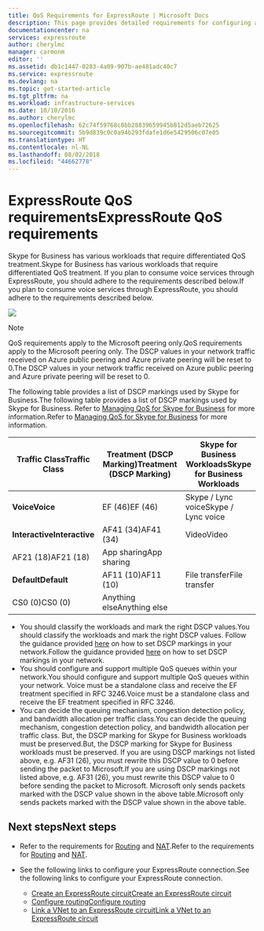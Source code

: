 ```yaml
---
title: QoS Requirements for ExpressRoute | Microsoft Docs
description: This page provides detailed requirements for configuring and managing QoS for ExpressRoute circuits.
documentationcenter: na
services: expressroute
author: cherylmc
manager: carmonm
editor: ''
ms.assetid: db1c1447-0283-4a09-907b-ae481adc40c7
ms.service: expressroute
ms.devlang: na
ms.topic: get-started-article
ms.tgt_pltfrm: na
ms.workload: infrastructure-services
ms.date: 10/10/2016
ms.author: cherylmc
ms.openlocfilehash: 62c74f59768c8bb28839659945b812d5aeb72625
ms.sourcegitcommit: 5b9d839c0c0a94b293fdafe1d6e5429506c07e05
ms.translationtype: HT
ms.contentlocale: nl-NL
ms.lasthandoff: 08/02/2018
ms.locfileid: "44662778"
---
```

# <a name="expressroute-qos-requirements"></a><span data-ttu-id="1362d-103">ExpressRoute QoS requirements</span><span class="sxs-lookup"><span data-stu-id="1362d-103">ExpressRoute QoS requirements</span></span>
<span data-ttu-id="1362d-104">Skype for Business has various workloads that require differentiated QoS treatment.</span><span class="sxs-lookup"><span data-stu-id="1362d-104">Skype for Business has various workloads that require differentiated QoS treatment.</span></span> <span data-ttu-id="1362d-105">If you plan to consume voice services through ExpressRoute, you should adhere to the requirements described below.</span><span class="sxs-lookup"><span data-stu-id="1362d-105">If you plan to consume voice services through ExpressRoute, you should adhere to the requirements described below.</span></span>

![](https://docstestmedia1.blob.core.windows.net/azure-media/articles/expressroute/media/expressroute-qos/expressroute-qos.png)

> [!NOTE]
> <span data-ttu-id="1362d-106">QoS requirements apply to the Microsoft peering only.</span><span class="sxs-lookup"><span data-stu-id="1362d-106">QoS requirements apply to the Microsoft peering only.</span></span> <span data-ttu-id="1362d-107">The DSCP values in your network traffic received on Azure public peering and Azure private peering will be reset to 0.</span><span class="sxs-lookup"><span data-stu-id="1362d-107">The DSCP values in your network traffic received on Azure public peering and Azure private peering will be reset to 0.</span></span> 
> 
> 

<span data-ttu-id="1362d-108">The following table provides a list of DSCP markings used by Skype for Business.</span><span class="sxs-lookup"><span data-stu-id="1362d-108">The following table provides a list of DSCP markings used by Skype for Business.</span></span> <span data-ttu-id="1362d-109">Refer to [Managing QoS for Skype for Business](https://technet.microsoft.com/library/gg405409.aspx) for more information.</span><span class="sxs-lookup"><span data-stu-id="1362d-109">Refer to [Managing QoS for Skype for Business](https://technet.microsoft.com/library/gg405409.aspx) for more information.</span></span>

| <span data-ttu-id="1362d-110">**Traffic Class**</span><span class="sxs-lookup"><span data-stu-id="1362d-110">**Traffic Class**</span></span> | <span data-ttu-id="1362d-111">**Treatment (DSCP Marking)**</span><span class="sxs-lookup"><span data-stu-id="1362d-111">**Treatment (DSCP Marking)**</span></span> | <span data-ttu-id="1362d-112">**Skype for Business Workloads**</span><span class="sxs-lookup"><span data-stu-id="1362d-112">**Skype for Business Workloads**</span></span> |
| --- | --- | --- |
| <span data-ttu-id="1362d-113">**Voice**</span><span class="sxs-lookup"><span data-stu-id="1362d-113">**Voice**</span></span> |<span data-ttu-id="1362d-114">EF (46)</span><span class="sxs-lookup"><span data-stu-id="1362d-114">EF (46)</span></span> |<span data-ttu-id="1362d-115">Skype / Lync voice</span><span class="sxs-lookup"><span data-stu-id="1362d-115">Skype / Lync voice</span></span> |
| <span data-ttu-id="1362d-116">**Interactive**</span><span class="sxs-lookup"><span data-stu-id="1362d-116">**Interactive**</span></span> |<span data-ttu-id="1362d-117">AF41 (34)</span><span class="sxs-lookup"><span data-stu-id="1362d-117">AF41 (34)</span></span> |<span data-ttu-id="1362d-118">Video</span><span class="sxs-lookup"><span data-stu-id="1362d-118">Video</span></span> |
| <span data-ttu-id="1362d-119">AF21 (18)</span><span class="sxs-lookup"><span data-stu-id="1362d-119">AF21 (18)</span></span> |<span data-ttu-id="1362d-120">App sharing</span><span class="sxs-lookup"><span data-stu-id="1362d-120">App sharing</span></span> | |
| <span data-ttu-id="1362d-121">**Default**</span><span class="sxs-lookup"><span data-stu-id="1362d-121">**Default**</span></span> |<span data-ttu-id="1362d-122">AF11 (10)</span><span class="sxs-lookup"><span data-stu-id="1362d-122">AF11 (10)</span></span> |<span data-ttu-id="1362d-123">File transfer</span><span class="sxs-lookup"><span data-stu-id="1362d-123">File transfer</span></span> |
| <span data-ttu-id="1362d-124">CS0 (0)</span><span class="sxs-lookup"><span data-stu-id="1362d-124">CS0 (0)</span></span> |<span data-ttu-id="1362d-125">Anything else</span><span class="sxs-lookup"><span data-stu-id="1362d-125">Anything else</span></span> | |

* <span data-ttu-id="1362d-126">You should classify the workloads and mark the right DSCP values.</span><span class="sxs-lookup"><span data-stu-id="1362d-126">You should classify the workloads and mark the right DSCP values.</span></span> <span data-ttu-id="1362d-127">Follow the guidance provided [here](https://technet.microsoft.com/library/gg405409.aspx) on how to set DSCP markings in your network.</span><span class="sxs-lookup"><span data-stu-id="1362d-127">Follow the guidance provided [here](https://technet.microsoft.com/library/gg405409.aspx) on how to set DSCP markings in your network.</span></span>
* <span data-ttu-id="1362d-128">You should configure and support multiple QoS queues within your network.</span><span class="sxs-lookup"><span data-stu-id="1362d-128">You should configure and support multiple QoS queues within your network.</span></span> <span data-ttu-id="1362d-129">Voice must be a standalone class and receive the EF treatment specified in RFC 3246.</span><span class="sxs-lookup"><span data-stu-id="1362d-129">Voice must be a standalone class and receive the EF treatment specified in RFC 3246.</span></span> 
* <span data-ttu-id="1362d-130">You can decide the queuing mechanism, congestion detection policy, and bandwidth allocation per traffic class.</span><span class="sxs-lookup"><span data-stu-id="1362d-130">You can decide the queuing mechanism, congestion detection policy, and bandwidth allocation per traffic class.</span></span> <span data-ttu-id="1362d-131">But, the DSCP marking for Skype for Business workloads must be preserved.</span><span class="sxs-lookup"><span data-stu-id="1362d-131">But, the DSCP marking for Skype for Business workloads must be preserved.</span></span> <span data-ttu-id="1362d-132">If you are using DSCP markings not listed above, e.g. AF31 (26), you must rewrite this DSCP value to 0 before sending the packet to Microsoft.</span><span class="sxs-lookup"><span data-stu-id="1362d-132">If you are using DSCP markings not listed above, e.g. AF31 (26), you must rewrite this DSCP value to 0 before sending the packet to Microsoft.</span></span> <span data-ttu-id="1362d-133">Microsoft only sends packets marked with the DSCP value shown in the above table.</span><span class="sxs-lookup"><span data-stu-id="1362d-133">Microsoft only sends packets marked with the DSCP value shown in the above table.</span></span> 

## <a name="next-steps"></a><span data-ttu-id="1362d-134">Next steps</span><span class="sxs-lookup"><span data-stu-id="1362d-134">Next steps</span></span>
* <span data-ttu-id="1362d-135">Refer to the requirements for [Routing](expressroute-routing.md) and [NAT](expressroute-nat.md).</span><span class="sxs-lookup"><span data-stu-id="1362d-135">Refer to the requirements for [Routing](expressroute-routing.md) and [NAT](expressroute-nat.md).</span></span>
* <span data-ttu-id="1362d-136">See the following links to configure your ExpressRoute connection.</span><span class="sxs-lookup"><span data-stu-id="1362d-136">See the following links to configure your ExpressRoute connection.</span></span>
  
  * [<span data-ttu-id="1362d-137">Create an ExpressRoute circuit</span><span class="sxs-lookup"><span data-stu-id="1362d-137">Create an ExpressRoute circuit</span></span>](expressroute-howto-circuit-classic.md)
  * [<span data-ttu-id="1362d-138">Configure routing</span><span class="sxs-lookup"><span data-stu-id="1362d-138">Configure routing</span></span>](expressroute-howto-routing-classic.md)
  * [<span data-ttu-id="1362d-139">Link a VNet to an ExpressRoute circuit</span><span class="sxs-lookup"><span data-stu-id="1362d-139">Link a VNet to an ExpressRoute circuit</span></span>](expressroute-howto-linkvnet-classic.md)


